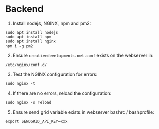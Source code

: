 # Backend

1. Install nodejs, NGINX, npm and pm2:

```
sudo apt install nodejs
sudo apt install npm
sudo apt install nginx
npm i -g pm2
```

2. Ensure `creativedevelopments.net.conf` exists on the webserver in:

```
/etc/nginx/conf.d/
```

3. Test the NGINX configuration for errors:

```
sudo nginx -t
```

4. If there are no errors, reload the configuration:

```
sudo nginx -s reload
```

5. Ensure send grid variable exists in webserver bashrc / bashprofile:

```
export SENDGRID_API_KEY=xxx
```

